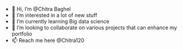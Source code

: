 - 👋 Hi, I’m @Chitra Baghel
- 👀 I’m interested in a lot of new stuff
- 🌱 I’m currently learning Big data science
- 💞️ I’m looking to collaborate on various projects that can enhance my portfolio
- 📫 Reach me here @Chitra120
<!---
Chitra120/Chitra120 is a ✨ special ✨ repository because its `README.md` (this file) appears on your GitHub profile.
You can click the Preview link to take a look at your changes.
--->
